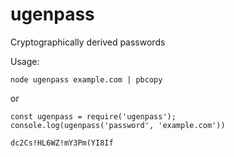 # ugenpass
Cryptographically derived passwords

Usage:

`node ugenpass example.com | pbcopy`

or

```
const ugenpass = require('ugenpass');
console.log(ugenpass('password', 'example.com'))
```

`dc2Cs!HL6WZ!mY3Pm(YI8If`
